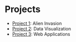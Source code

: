 # Projects

- [Project 1](project_1/readme.md): Alien Invasion
- [Project 2](project_2/readme.md): Data Visualization
- [Project 3](project_3/readme.md): Web Applications
